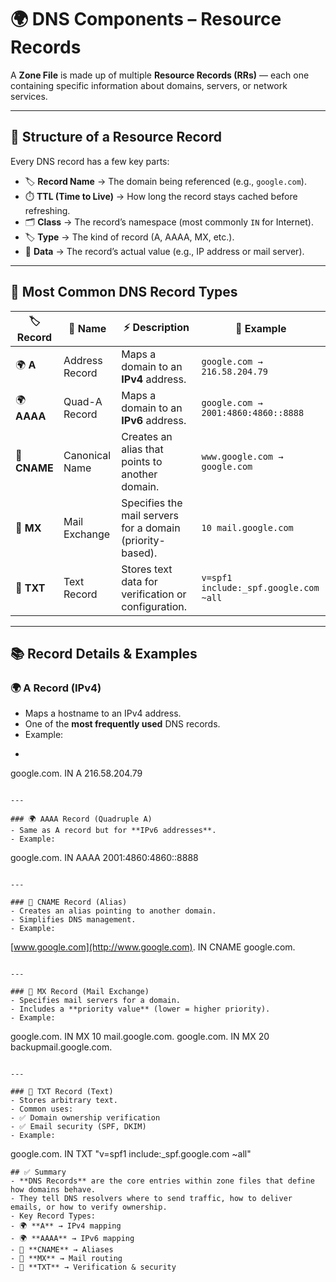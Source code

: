 # 🌍 DNS Components – Resource Records

A **Zone File** is made up of multiple **Resource Records (RRs)** — each one containing specific information about domains, servers, or network services.  

---

## 🧩 Structure of a Resource Record
Every DNS record has a few key parts:  
- 🏷️ **Record Name** → The domain being referenced (e.g., `google.com`).  
- ⏱️ **TTL (Time to Live)** → How long the record stays cached before refreshing.  
- 🗂️ **Class** → The record’s namespace (most commonly `IN` for Internet).  
- 🏷️ **Type** → The kind of record (A, AAAA, MX, etc.).  
- 📌 **Data** → The record’s actual value (e.g., IP address or mail server).  

---

## 🔑 Most Common DNS Record Types

| 🏷️ Record | 📖 Name              | ⚡ Description                                       | 📌 Example |
|------------|----------------------|------------------------------------------------------|------------|
| 🌍 **A**   | Address Record       | Maps a domain to an **IPv4** address.                | `google.com → 216.58.204.79` |
| 🌍 **AAAA**| Quad-A Record        | Maps a domain to an **IPv6** address.                | `google.com → 2001:4860:4860::8888` |
| 🔗 **CNAME** | Canonical Name     | Creates an alias that points to another domain.      | `www.google.com → google.com` |
| 📧 **MX**  | Mail Exchange        | Specifies the mail servers for a domain (priority-based). | `10 mail.google.com` |
| 📝 **TXT** | Text Record          | Stores text data for verification or configuration.  | `v=spf1 include:_spf.google.com ~all` |

---

## 📚 Record Details & Examples

### 🌍 A Record (IPv4)
- Maps a hostname to an IPv4 address.  
- One of the **most frequently used** DNS records.  
- Example:
- ```

google.com.   IN   A   216.58.204.79

```

---

### 🌍 AAAA Record (Quadruple A)
- Same as A record but for **IPv6 addresses**.  
- Example:  
```

google.com.   IN   AAAA   2001:4860:4860::8888

```

---

### 🔗 CNAME Record (Alias)
- Creates an alias pointing to another domain.  
- Simplifies DNS management.  
- Example:  
```

[www.google.com](http://www.google.com).   IN   CNAME   google.com.

```

---

### 📧 MX Record (Mail Exchange)
- Specifies mail servers for a domain.  
- Includes a **priority value** (lower = higher priority).  
- Example:  
```

google.com.   IN   MX   10 mail.google.com.
google.com.   IN   MX   20 backupmail.google.com.

```

---

### 📝 TXT Record (Text)
- Stores arbitrary text.  
- Common uses:  
- ✅ Domain ownership verification  
- ✅ Email security (SPF, DKIM)  
- Example:  
```

google.com.   IN   TXT   "v=spf1 include:_spf.google.com ~all"

```
## ✅ Summary
- **DNS Records** are the core entries within zone files that define how domains behave.  
- They tell DNS resolvers where to send traffic, how to deliver emails, or how to verify ownership.  
- Key Record Types:  
- 🌍 **A** → IPv4 mapping  
- 🌍 **AAAA** → IPv6 mapping  
- 🔗 **CNAME** → Aliases  
- 📧 **MX** → Mail routing  
- 📝 **TXT** → Verification & security  
